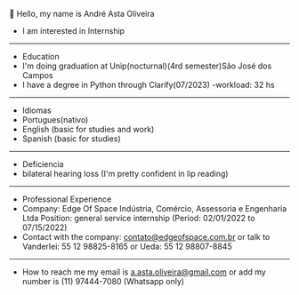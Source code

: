 
👋 Hello, my name is André Asta Oliveira
-  I am interested in Internship

  ________________________________________________________________________________________________________________________________________________________________________________________
-  Education
- I'm doing graduation at Unip(nocturnal)(4rd semester)São José dos Campos
-  I have a degree in Python through Clarify(07/2023) -workload: 32 hs
___________________________________________________________________________________________________________________________________________________________________________________












- Idiomas
- Portugues(nativo)
- English (basic for studies and work)
- Spanish (basic for studies)




_____________________________________________________________________________________________________________________________________________________________________________________









- Deficiencia
- bilateral hearing loss (I'm pretty confident in lip reading)

_________________________________________________________________________________________________________________________________________________________________________________________












- Professional Experience
- Company: Edge Of Space Indústria, Comércio, Assessoria e Engenharia Ltda  Position: general service internship (Period: 02/01/2022 to 07/15/2022)
- Contact with the company: contato@edgeofspace.com.br or talk to Vanderlei: 55 12 98825-8165 or Ueda: 55 12 98807-8845
  

  













__________________________________________________________________________________________________________________________________________________________________________________________



- How to reach me my email is a.asta.oliveira@gmail.com or add my number is (11) 97444-7080 (Whatsapp only)


   






  


<!---
AndreAsta13/AndreAsta13 is a ✨ special ✨ repository because its `README.md` (this file) appears on your GitHub profile.
You can click the Preview link to take a look at your changes.
--->

